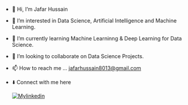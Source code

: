 - 👋 Hi, I’m Jafar Hussain
- 👀 I’m interested in Data Science, Artificial Intelligence and Machine Learning.
- 🌱 I’m currently learning Machine Learninng & Deep Learning for Data Science.
- 💞️ I’m looking to collaborate on Data Science Projects.
- 📫 How to reach me ... jafarhussain8013@gmail.com
- ⬇️ Connect with me here

  [![Mylinkedin](https://img.shields.io/badge/linkedin-0A66C2?style=for-the-badge&logo=linkedin&logoColor=white)](https://www.linkedin.com/in/jafar-hussain-1bbb6313a/)

<!---
IamJafar/IamJafar is a ✨ special ✨ repository because its `README.md` (this file) appears on your GitHub profile.
You can click the Preview link to take a look at your changes.
--->
